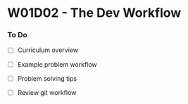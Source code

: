 # W01D02 - The Dev Workflow

### To Do
- [ ] Curriculum overview
- [ ] Example problem workflow
- [ ] Problem solving tips
- [ ] Review git workflow


















